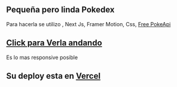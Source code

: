 
## Pequeña pero linda Pokedex

Para hacerla se utilizo
, Next Js, Framer Motion, Css, [Free PokeApi](https://pokeapi.co/)

## [Click para Verla andando](https://pokedex-app-six-zeta.vercel.app/)

Es lo mas responsive posible


## Su deploy esta en [Vercel](Vercel.com)

